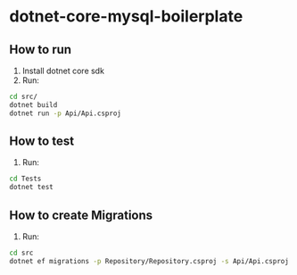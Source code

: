 # dotnet-core-mysql-boilerplate

## How to run 
1. Install dotnet core sdk
2. Run:
```sh
cd src/
dotnet build
dotnet run -p Api/Api.csproj
```

## How to test
1. Run:
```sh
cd Tests
dotnet test
```

## How to create Migrations
1. Run:
```sh
cd src
dotnet ef migrations -p Repository/Repository.csproj -s Api/Api.csproj add <Migration_Name>
```